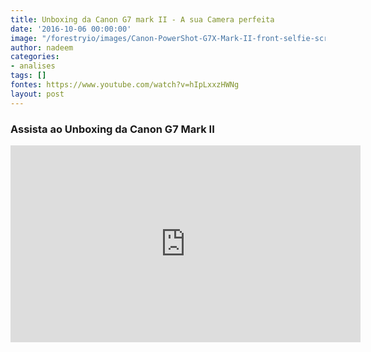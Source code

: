 ```yaml
---
title: Unboxing da Canon G7 mark II - A sua Camera perfeita
date: '2016-10-06 00:00:00'
image: "/forestryio/images/Canon-PowerShot-G7X-Mark-II-front-selfie-screen.jpg"
author: nadeem
categories:
- analises
tags: []
fontes: https://www.youtube.com/watch?v=hIpLxxzHWNg
layout: post
---
```

### Assista ao Unboxing da Canon G7 Mark II

<iframe width="560" height="315" src="https://www.youtube.com/embed/hIpLxxzHWNg" frameborder="0" allowfullscreen></iframe>